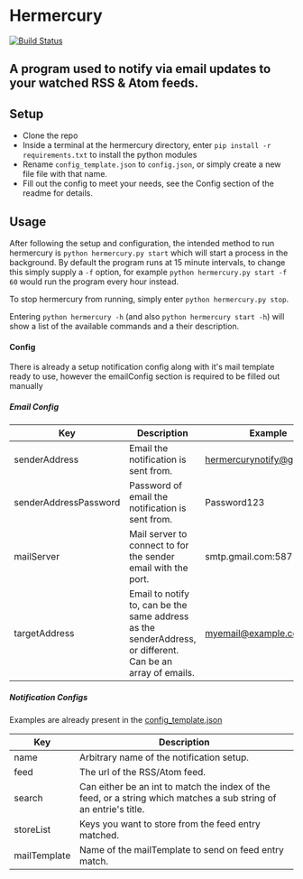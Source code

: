# Hermercury
[![Build Status](https://travis-ci.org/connor-philip/lazy_unit_tester.svg?branch=master)](https://travis-ci.org/connor-philip/hermercury)

A program used to notify via email updates to your watched RSS & Atom feeds.
-----


## Setup
* Clone the repo
* Inside a terminal at the hermercury directory, enter `pip install -r requirements.txt` to install the python modules
* Rename `config_template.json` to `config.json`, or simply create a new file file with that name.
* Fill out the config to meet your needs, see the Config section of the readme for details.

## Usage
After following the setup and configuration, the intended method to run hermercury is `python hermercury.py start` which will start a process in the background.
By default the program runs at 15 minute intervals, to change this simply supply a `-f` option, for example `python hermercury.py start -f 60` would run the program every hour instead.

To stop hermercury from running, simply enter `python hermercury.py stop`.

Entering `python hermercury -h` (and also `python hermercury start -h`) will show a list of the available commands and a their description.


#### Config
There is already a setup notification config along with it's mail template ready to use, however the emailConfig section is required to be filled out manually


##### Email Config
|Key                    | Description                                                                                               | Example                       |
|-----------------------|-----------------------------------------------------------------------------------------------------------|-------------------------------|
| senderAddress         | Email the notification is sent from.                                                                      | hermercurynotify@gmail.com    |
| senderAddressPassword | Password of email the notification is sent from.                                                          | Password123                   |
| mailServer            | Mail server to connect to for the sender email with the port.                                             | smtp.gmail.com:587            |
| targetAddress         | Email to notify to, can be the same address as the senderAddress, or different. Can be an array of emails.| myemail@example.com           |

##### Notification Configs
Examples are already present in the [config_template.json](https://github.com/connor-philip/hermercury/blob/master/config_template.json)

|Key            | Description                                                                                                       |
|---------------|-------------------------------------------------------------------------------------------------------------------|
|name           | Arbitrary name of the notification setup.                                                                         |
|feed           | The url of the RSS/Atom feed.                                                                                     |
|search         | Can either be an int to match the index of the feed, or a string which matches a sub string of an entrie's title. |
|storeList      | Keys you want to store from the feed entry matched.                                                               |
|mailTemplate   | Name of the mailTemplate to send on feed entry match.                                                             |